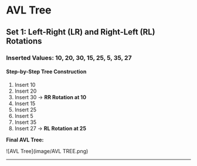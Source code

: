 # AVL Tree 

## Set 1: Left-Right (LR) and Right-Left (RL) Rotations

### Inserted Values: 10, 20, 30, 15, 25, 5, 35, 27

#### Step-by-Step Tree Construction

1. Insert 10
2. Insert 20
3. Insert 30 → **RR Rotation at 10**
4. Insert 15
5. Insert 25
6. Insert 5
7. Insert 35
8. Insert 27 → **RL Rotation at 25**

**Final AVL Tree:**  

![AVL Tree](image/AVL TREE.png)




---
